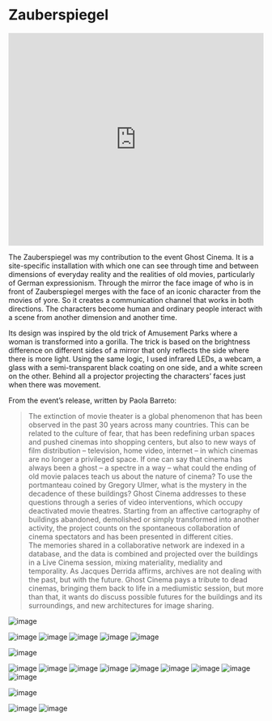 # Zauberspiegel

<iframe width="100%" height="420px" src="https://www.youtube.com/embed/XhVIUVY8d2w" frameborder="0" allow="accelerometer; autoplay; encrypted-media; gyroscope; picture-in-picture" allowfullscreen></iframe>

The Zauberspiegel was my contribution to the event Ghost Cinema. It is a site-specific installation with which one can see through time and between dimensions of everyday reality and the realities of old movies, particularly of German expressionism. Through the mirror the face image of who is in front of Zauberspiegel merges with the face
of an iconic character from the movies of yore. So it creates a communication channel that works in both directions. The characters become human and ordinary people interact with a scene from another dimension and another time.

Its design was inspired by the old trick of Amusement Parks where a woman is transformed into a gorilla. The trick is based on the brightness difference on different sides of a mirror that only reflects the side where there is more light. Using the same logic, I used infrared LEDs, a webcam, a glass with a semi-transparent black coating on one side, and a white screen on the other. Behind all a projector projecting the characters’ faces just when there was movement.

From the event’s release, written by Paola Barreto:

> The extinction of movie theater is a global phenomenon that has been observed in the past 30 years across many countries. This can be related to the culture of fear, that has been redefining urban spaces and pushed cinemas into shopping centers, but also to new ways of film distribution – television, home video, internet – in which cinemas are no longer a privileged space. If one can say that cinema has always been a ghost – a spectre in a way – what could the ending of old movie palaces teach us about the nature of cinema? To use the portmanteau coined by Gregory Ulmer, what is the mystery in the decadence of these buildings? Ghost Cinema addresses to these questions through a series of video interventions, which occupy deactivated movie theatres. Starting from an affective cartography
of buildings abandoned, demolished or simply transformed into  another activity, the project counts on the spontaneous collaboration of cinema spectators and has been presented in different cities.  
The memories shared in a collaborative network are indexed in a database, and the data is combined and projected over the buildings in a Live Cinema session, mixing materiality, mediality and temporality. As Jacques Derrida affirms, archives are not dealing with the past, but with the future. Ghost Cinema pays a tribute to dead cinemas, bringing them back to life in a mediumistic session, but more than that, it wants do discuss possible futures for the buildings and its surroundings, and new architectures for image sharing.

![image](/images/zspiegel/zs-000.png)

![image](/images/zspiegel/zs-003.png)
![image](/images/zspiegel/zs-004.png)
![image](/images/zspiegel/zs-007.png)
![image](/images/zspiegel/zs-005.png)
![image](/images/zspiegel/zs-006.png)

![image](/images/zspiegel/zs-017.png)

![image](/images/zspiegel/zs-010.png)
![image](/images/zspiegel/zs-011.png)
![image](/images/zspiegel/zs-012.png)
![image](/images/zspiegel/zs-013.png)
![image](/images/zspiegel/zs-014.png)
![image](/images/zspiegel/zs-015.png)
![image](/images/zspiegel/zs-016.png)
![image](/images/zspiegel/zs-008.png)
![image](/images/zspiegel/zs-018.png)

![image](/images/zspiegel/zs-009.png)

![image](/images/zspiegel/zs-001.png)
![image](/images/zspiegel/zs-002.png)
